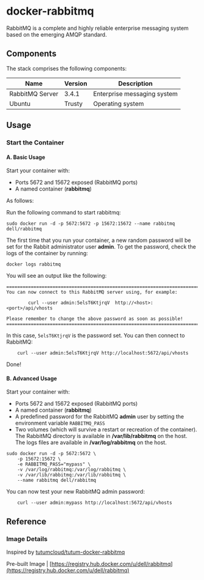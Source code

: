 docker-rabbitmq
=====================

RabbitMQ is a complete and highly reliable enterprise messaging system based on the emerging AMQP standard.

## Components

The stack comprises the following components:

Name            | Version                   | Description
----------------|---------------------------|------------------------------
RabbitMQ Server | 3.4.1                     | Enterprise messaging system
Ubuntu          | Trusty                    | Operating system

## Usage

### Start the Container

#### A. Basic Usage

Start your container with:

* Ports 5672 and 15672 exposed (RabbitMQ ports)
* A named container (**rabbitmq**)

As follows: 

Run the following command to start rabbitmq:

	sudo docker run -d -p 5672:5672 -p 15672:15672 --name rabbitmq dell/rabbitmq

The first time that you run your container, a new random password will be set for the Rabbit administrator user **admin**.
To get the password, check the logs of the container by running:

	docker logs rabbitmq

You will see an output like the following:

	========================================================================
	You can now connect to this RabbitMQ server using, for example:

            curl --user admin:5elsT6KtjrqV  http://<host>:<port>/api/vhosts

	Please remember to change the above password as soon as possible!
	========================================================================

In this case, `5elsT6KtjrqV` is the password set. 
You can then connect to RabbitMQ:

        curl --user admin:5elsT6KtjrqV http://localhost:5672/api/vhosts

Done!

#### B. Advanced Usage

Start your container with:

* Ports 5672 and 15672 exposed (RabbitMQ ports)
* A named container (**rabbitmq**)
* A predefined password for the RabbitMQ **admin** user by setting the environment variable `RABBITMQ_PASS`
* Two volumes (which will survive a restart or recreation of the container). The RabbitMQ directory is available in **/var/lib/rabbitmq** on the host. The logs files are available in **/var/log/rabbitmq** on the host.

```no-highlight
sudo docker run -d -p 5672:5672 \
	-p 15672:15672 \
	-e RABBITMQ_PASS="mypass" \
	-v /var/log/rabbitmq:/var/log/rabbitmq \
	-v /var/lib/rabbitmq:/var/lib/rabbitmq \
	--name rabbitmq dell/rabbitmq
```

You can now test your new RabbitMQ admin password:

        curl --user admin:mypass http://localhost:5672/api/vhosts

## Reference

### Image Details

Inspired by [tutumcloud/tutum-docker-rabbitmq](https://github.com/tutumcloud/tutum-docker-rabbitmq)

Pre-built Image | [https://registry.hub.docker.com/u/dell/rabbitmq](https://registry.hub.docker.com/u/dell/rabbitmq) 

